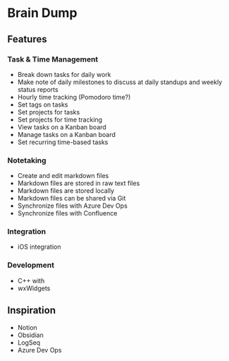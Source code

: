 # Brain Dump

## Features
### Task & Time Management
- Break down tasks for daily work
- Make note of daily milestones to discuss at daily standups and weekly status reports
- Hourly time tracking (Pomodoro time?)
- Set tags on tasks
- Set projects for tasks
- Set projects for time tracking
- View tasks on a Kanban board
- Manage tasks on a Kanban board
- Set recurring time-based tasks

### Notetaking
- Create and edit markdown files
- Markdown files are stored in raw text files
- Markdown files are stored locally
- Markdown files can be shared via Git
- Synchronize files with Azure Dev Ops
- Synchronize files with Confluence

### Integration
- iOS integration

### Development
- C++ with 
- wxWidgets

## Inspiration
- Notion
- Obsidian
- LogSeq
- Azure Dev Ops
